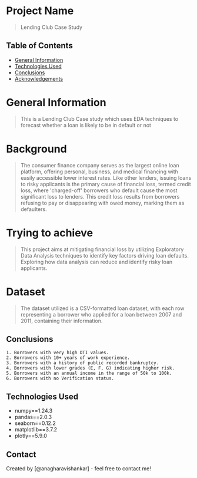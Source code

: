 # Project Name
> Lending Club Case Study

## Table of Contents
* [General Information](#general-information)
* [Technologies Used](#technologies-used)
* [Conclusions](#conclusions)
* [Acknowledgements](#acknowledgements)

# General Information
> This is a Lending Club Case study which uses EDA techniques to forecast whether a loan is likely to be in default or not

# Background
>The consumer finance company serves as the largest online loan platform, offering personal, business, and medical financing with easily accessible lower interest rates. Like other lenders, issuing loans to risky applicants is the primary cause of financial loss, termed credit loss, where 'charged-off' borrowers who default cause the most significant loss to lenders. This credit loss results from borrowers refusing to pay or disappearing with owed money, marking them as defaulters.

# Trying to achieve
> This project aims at mitigating financial loss by utilizing Exploratory Data Analysis techniques to identify key factors driving loan defaults. Exploring how data analysis can reduce and identify risky loan applicants.

# Dataset
> The dataset utilized is a CSV-formatted loan dataset, with each row representing a borrower who applied for a loan between 2007 and 2011, containing their information.


## Conclusions
    1. Borrowers with very high DTI values.
    2. Borrowers with 10+ years of work experience.
    3. Borrowers with a history of public recorded bankruptcy.
    4. Borrowers with lower grades (E, F, G) indicating higher risk.
    5. Borrowers with an annual income in the range of 50k to 100k.
    6. Borrowers with no Verification status.

## Technologies Used
- numpy==1.24.3
- pandas==2.0.3
- seaborn==0.12.2
- matplotlib==3.7.2
- plotly==5.9.0


## Contact
Created by [@anagharavishankar] - feel free to contact me!

